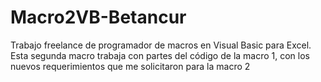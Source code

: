 # Macro2VB-Betancur 
Trabajo freelance de programador de macros en Visual Basic para Excel.
Esta segunda macro trabaja con partes del código de la macro 1, con los nuevos requerimientos que me solicitaron para la macro 2
